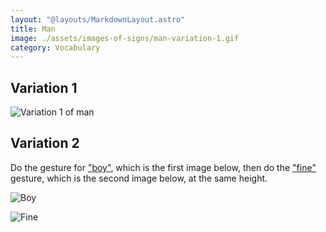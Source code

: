 ```yaml
---
layout: "@layouts/MarkdownLayout.astro"
title: Man
image: ./assets/images-of-signs/man-variation-1.gif
category: Vocabulary
---
```


## Variation 1

![Variation 1 of man](@signs/man-variation-1.gif)

## Variation 2

Do the gesture for ["boy"](./boy), which is the first image below,
then do the ["fine"](./fine) gesture, which is the second image below,
at the same height.

![Boy](@signs/boy.gif)

![Fine](@signs/fine-adjective.gif)
